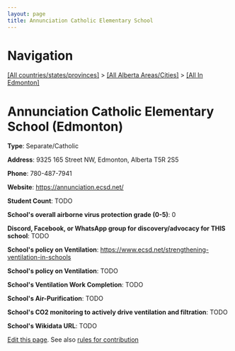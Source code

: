 ```yaml
---
layout: page
title: Annunciation Catholic Elementary School
---
```

# Navigation

[[All countries/states/provinces]](../../..) > [[All Alberta Areas/Cities]](../..) > [[All In Edmonton]](..)

# Annunciation Catholic Elementary School (Edmonton)

**Type**: Separate/Catholic

**Address**: 9325 165 Street NW, Edmonton, Alberta T5R 2S5

**Phone**: 780-487-7941

**Website**: <https://annunciation.ecsd.net/>

**Student Count**: TODO

**School's overall airborne virus protection grade (0-5)**: 0

**Discord, Facebook, or WhatsApp group for discovery/advocacy for THIS school**: TODO

**School's policy on Ventilation**: <https://www.ecsd.net/strengthening-ventilation-in-schools>

**School's policy on Ventilation**: TODO

**School's Ventilation Work Completion**: TODO

**School's Air-Purification**: TODO

**School's CO2 monitoring to actively drive ventilation and filtration**: TODO

**School's Wikidata URL**: TODO


[Edit this page](https://github.com/ventilate-schools/AB/edit/main/./Edmonton/Annunciation_Catholic_Elementary_School.md). See also [rules for contribution](../../../contribution-rules/)